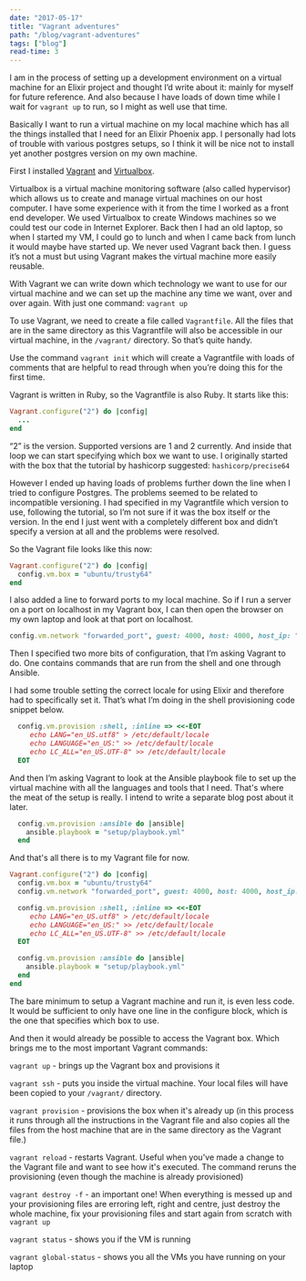 ```yaml
---
date: "2017-05-17"
title: "Vagrant adventures"
path: "/blog/vagrant-adventures"
tags: ["blog"] 
read-time: 3
---
```


I am in the process of setting up a development environment on a virtual machine for an Elixir project and thought I’d write about it: mainly for myself for future reference. And also because I have loads of down time while I wait for `vagrant up` to run, so I might as well use that time.

<!--break-->

Basically I want to run a virtual machine on my local machine which has all the things installed that I need for an Elixir Phoenix app. I personally had lots of trouble with various postgres setups, so I think it will be nice not to install yet another postgres version on my own machine.

First I installed [Vagrant](https://www.vagrantup.com/downloads.html) and [Virtualbox](https://www.virtualbox.org/wiki/Downloads).

Virtualbox is a virtual machine monitoring software (also called hypervisor) which allows us to create and manage virtual machines on our host computer. I have some experience with it from the time I worked as a front end developer. We used Virtualbox to create Windows machines so we could test our code in Internet Explorer. Back then I had an old laptop, so when I started my VM, I could go to lunch and when I came back from lunch it would maybe have started up. We never used Vagrant back then. I guess it’s not a must but using Vagrant makes the virtual machine more easily reusable.

With Vagrant we can write down which technology we want to use for our virtual machine and we can set up the machine any time we want, over and over again. With just one command: `vagrant up`

To use Vagrant, we need to create a file called `Vagrantfile`. All the files that are in the same directory as this Vagrantfile will also be accessible in our virtual machine, in the `/vagrant/` directory. So that’s quite handy.

Use the command `vagrant init` which will create a Vagrantfile with loads of comments that are helpful to read through when you’re doing this for the first time.

Vagrant is written in Ruby, so the Vagrantfile is also Ruby.
It starts like this:

```ruby
Vagrant.configure("2") do |config|
  ...
end
```

“2” is the version. Supported versions are 1 and 2 currently. And inside that loop we can start specifying which box we want to use.
I originally started with the box that the tutorial by hashicorp suggested: `hashicorp/precise64`

However I ended up having loads of problems further down the line when I tried to configure Postgres. The problems seemed to be related to incompatible versioning. I had specified in my Vagrantfile which version to use, following the tutorial, so I’m not sure if it was the box itself or the version. In the end I just went with a completely different box and didn’t specify a version at all and the problems were resolved.

So the Vagrant file looks like this now:

```ruby
Vagrant.configure("2") do |config|
  config.vm.box = "ubuntu/trusty64"
end
```

I also added a line to forward ports to my local machine. So if I run a server on a port on localhost in my Vagrant box, I can then open the browser on my own laptop and look at that port on localhost.

```ruby
config.vm.network "forwarded_port", guest: 4000, host: 4000, host_ip: "127.0.0.1"
```


Then I specified two more bits of configuration, that I’m asking Vagrant to do. One contains commands that are run from the shell and one through Ansible.

I had some trouble setting the correct locale for using Elixir and therefore had to specifically set it. That’s what I’m doing in the shell provisioning code snippet below.

```ruby
  config.vm.provision :shell, :inline => <<-EOT
     echo LANG="en_US.utf8" > /etc/default/locale
     echo LANGUAGE="en_US:" >> /etc/default/locale
     echo LC_ALL="en_US.UTF-8" >> /etc/default/locale
  EOT

```

And then I’m asking Vagrant to look at the Ansible playbook file to set up the virtual machine with all the languages and tools that I need. That's where the meat of the setup is really. I intend to write a separate blog post about it later.

```ruby
  config.vm.provision :ansible do |ansible|
    ansible.playbook = "setup/playbook.yml"
  end

```

And that's all there is to my Vagrant file for now. 

```ruby
Vagrant.configure("2") do |config|
  config.vm.box = "ubuntu/trusty64"
  config.vm.network "forwarded_port", guest: 4000, host: 4000, host_ip: "127.0.0.1"

  config.vm.provision :shell, :inline => <<-EOT
     echo LANG="en_US.utf8" > /etc/default/locale
     echo LANGUAGE="en_US:" >> /etc/default/locale
     echo LC_ALL="en_US.UTF-8" >> /etc/default/locale
  EOT

  config.vm.provision :ansible do |ansible|
    ansible.playbook = "setup/playbook.yml"
  end
end

```

The bare minimum to setup a Vagrant machine and run it, is even less code. It would be sufficient to only have one line in the configure block, which is the one that specifies which box to use.

And then it would already be possible to access the Vagrant box. Which brings me to the most important Vagrant commands:

`vagrant up` - brings up the Vagrant box and provisions it

`vagrant ssh` - puts you inside the virtual machine. Your local files will have been copied to your `/vagrant/` directory.

`vagrant provision` - provisions the box when it's already up (in this process it runs through all the instructions in the Vagrant file and also copies all the files from the host machine that are in the same directory as the Vagrant file.)

`vagrant reload` - restarts Vagrant. Useful when you've made a change to the Vagrant file and want to see how it's executed. The command reruns the provisioning (even though the machine is already provisioned)

`vagrant destroy -f` - an important one! When everything is messed up and your provisioning files are erroring left, right and centre, just destroy the whole machine, fix your provisioning files and start again from scratch with `vagrant up`

`vagrant status` - shows you if the VM is running

`vagrant global-status` - shows you all the VMs you have running on your laptop
